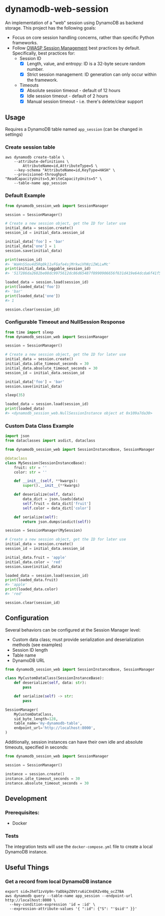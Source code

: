 # dynamodb-web-session

An implementation of a "web" session using DynamoDB as backend storage. This project has the following goals:
* Focus on core session handling concerns, rather than specific Python frameworks.
* Follow [OWASP Session Management](https://cheatsheetseries.owasp.org/cheatsheets/Session_Management_Cheat_Sheet.html) 
best practices by default. Specifically, best practices for:
  * Session ID
    - [X] Length, value, and entropy: ID is a 32-byte secure random number. 
    - [X] Strict session management: ID generation can only occur within the framework.
  * Timeouts
    - [X] Absolute session timeout - default of 12 hours
    - [X] Idle session timeout - default of 2 hours
    - [X] Manual session timeout - i.e. there's delete/clear support

## Usage

Requires a DynamoDB table named `app_session` (can be changed in settings)

### Create session table

```shell
aws dynamodb create-table \
    --attribute-definitions \
        AttributeName=id,AttributeType=S \
    --key-schema "AttributeName=id,KeyType=HASH" \
    --provisioned-throughput "ReadCapacityUnits=5,WriteCapacityUnits=5" \
    --table-name app_session 
```

### Default Example
```python
from dynamodb_session_web import SessionManager

session = SessionManager()

# Create a new session object, get the ID for later use
initial_data = session.create()
session_id = initial_data.session_id

initial_data['foo'] = 'bar'
initial_data['one'] = 1
session.save(initial_data)

print(session_id)
#> 'WaHnSSou4d5Rq0k11vFGafe4sjMrkwiVhNziIWLLwMc'
print(initial_data.loggable_session_id)
#> '517286da2682be08dc9975612dc86d65487f0990906656f631d419e64dcda6f41f5e0529c290663be315524a0b35777645e0e827d2e982a048b5e2b4bba4e02b'

loaded_data = session.load(session_id)
print(loaded_data['foo'])
#> 'bar'
print(loaded_data['one'])
#> 1

session.clear(session_id)
```

### Configurable Timeout and NullSession Response
```python
from time import sleep
from dynamodb_session_web import SessionManager

session = SessionManager()

# Create a new session object, get the ID for later use
initial_data = session.create()
initial_data.idle_timeout_seconds = 30
initial_data.absolute_timeout_seconds = 30
session_id = initial_data.session_id

initial_data['foo'] = 'bar'
session.save(initial_data)

sleep(35)

loaded_data = session.load(session_id)
print(loaded_data)
#> <dynamodb_session_web.NullSessionInstance object at 0x109a7da30>
```


### Custom Data Class Example
```python
import json
from dataclasses import asdict, dataclass

from dynamodb_session_web import SessionInstanceBase, SessionManager

@dataclass
class MySession(SessionInstanceBase):
    fruit: str = ''
    color: str = ''

    def __init__(self, **kwargs):
        super().__init__(**kwargs)

    def deserialize(self, data):
        data_dict = json.loads(data)
        self.fruit = data_dict['fruit']
        self.color = data_dict['color']

    def serialize(self):
        return json.dumps(asdict(self))

session = SessionManager(MySession)

# Create a new session object, get the ID for later use
initial_data = session.create()
session_id = initial_data.session_id

initial_data.fruit = 'apple'
initial_data.color = 'red'
session.save(initial_data)

loaded_data = session.load(session_id)
print(loaded_data.fruit)
#> 'apple'
print(loaded_data.color)
#> 'red'

session.clear(session_id)
```

## Configuration

Several behaviors can be configured at the Session Manager level:
* Custom data class; must provide serialization and deserialization methods (see examples)
* Session ID length
* Table name
* DynamoDB URL

```python
from dynamodb_session_web import SessionInstanceBase, SessionManager

class MyCustomDataClass(SessionInstanceBase):
    def deserialize(self, data: str):
        pass

    def serialize(self) -> str:
        pass

SessionManager(
    MyCustomDataClass,
    sid_byte_length=128,
    table_name='my-dynamodb-table',
    endpoint_url='http://localhost:8000',
)
```

Additionally, session instances can have their own idle and absolute timeouts, specified in seconds:

```python
from dynamodb_session_web import SessionManager

session = SessionManager()

instance = session.create()
instance.idle_timeout_seconds = 30
instance.absolute_timeout_seconds = 30
```

## Development

### Prerequisites:

* Docker

### Tests

The integration tests will use the `docker-compose.yml` file to create a local DynamoDB instance.

## Useful Things

### Get a record from local DynamoDB instance

```shell
export sid=Jh4f1zvVp9n-YaDbkpZ0Vtru6iCXnERZv40q_ocZ7BA
aws dynamodb query --table-name app_session --endpoint-url http://localhost:8000 \
  --key-condition-expression 'id = :id' \
  --expression-attribute-values '{ ":id": {"S": "'$sid'" }}'
```
